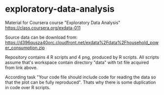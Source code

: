 # exploratory-data-analysis
Material for Coursera course "Exploratory Data Analysis" https://class.coursera.org/exdata-011


Source data can be download from: https://d396qusza40orc.cloudfront.net/exdata%2Fdata%2Fhousehold_power_consumption.zip

Repository contains 4 R scripts and 4 png, produced by R scripts.
All scripts assume that's workspace contain directory "data" with txt file acquired from link above.
 
According task "Your code file should include code for reading the data so that the plot can be fully reproduced". Thats why there is some duplication in code over R scripts.
